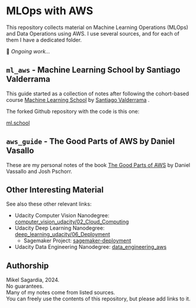 # MLOps with AWS

This repository collects material on Machine Learning Operations (MLOps) and Data Operations using AWS. I use several sources, and for each of them I have a dedicated folder.

:construction: *Ongoing work...*

## `ml_aws` - Machine Learning School by Santiago Valderrama

This guide started as a collection of notes after following the cohort-based course [Machine Learning School](https://svpino.gumroad.com/l/mlp) by [Santiago Valderrama](https://twitter.com/svpino) .

The forked Github repository with the code is this one:

[ml.school](https://github.com/mxagar/ml.school)

## `aws_guide` - The Good Parts of AWS by Daniel Vasallo

These are my personal notes of the book [The Good Parts of AWS](https://dvassallo.gumroad.com/l/aws-good-parts) by Daniel Vassallo and Josh Pschorr.

## Other Interesting Material

See also these other relevant links:

- Udacity Computer Vision Nanodegree: [computer_vision_udacity/02_Cloud_Computing](https://github.com/mxagar/computer_vision_udacity/tree/main/02_Cloud_Computing)
- Udacity Deep Learning Nanodegree: [deep_learning_udacity/06_Deployment](https://github.com/mxagar/deep_learning_udacity/tree/main/06_Deployment)
    - Sagemaker Project: [sagemaker-deployment](https://github.com/mxagar/sagemaker-deployment)
- Udacity Data Engineering Nanodegree: [data_engineering_aws](https://github.com/mxagar/data_engineering_aws)

## Authorship

Mikel Sagardia, 2024.  
No guarantees.  
Many of my notes come from listed sources.  
You can freely use the contents of this repository, but please add links to it.
